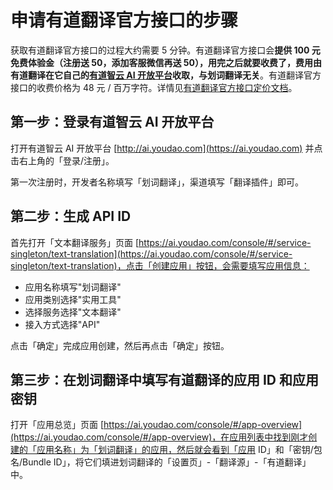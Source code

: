 # 申请有道翻译官方接口的步骤

获取有道翻译官方接口的过程大约需要 5 分钟。有道翻译官方接口会**提供 100 元免费体验金（注册送 50，添加客服微信再送 50），用完之后就要收费了，费用由有道翻译在它自己的[有道智云 AI 开放平台](http://ai.youdao.com)收取，与划词翻译无关**。有道翻译官方接口的收费价格为 48 元 / 百万字符。详情见[有道翻译官方接口定价文档](http://ai.youdao.com/DOCSIRMA/html/%E8%87%AA%E7%84%B6%E8%AF%AD%E8%A8%80%E7%BF%BB%E8%AF%91/%E4%BA%A7%E5%93%81%E5%AE%9A%E4%BB%B7/%E6%96%87%E6%9C%AC%E7%BF%BB%E8%AF%91%E6%9C%8D%E5%8A%A1/%E6%96%87%E6%9C%AC%E7%BF%BB%E8%AF%91%E6%9C%8D%E5%8A%A1-%E4%BA%A7%E5%93%81%E5%AE%9A%E4%BB%B7.html)。

## 第一步：登录有道智云 AI 开放平台

打开有道智云 AI 开放平台 [http://ai.youdao.com](https://ai.youdao.com) 并点击右上角的「登录/注册」。

第一次注册时，开发者名称填写「划词翻译」，渠道填写「翻译插件」即可。

## 第二步：生成 API ID

首先打开「文本翻译服务」页面 [https://ai.youdao.com/console/#/service-singleton/text-translation](https://ai.youdao.com/console/#/service-singleton/text-translation)，点击「创建应用」按钮，会需要填写应用信息：

- 应用名称填写"划词翻译"
- 应用类别选择"实用工具"
- 选择服务选择"文本翻译"
- 接入方式选择"API"

点击「确定」完成应用创建，然后再点击「确定」按钮。

## 第三步：在划词翻译中填写有道翻译的应用 ID 和应用密钥

打开「应用总览」页面 [https://ai.youdao.com/console/#/app-overview](https://ai.youdao.com/console/#/app-overview)，在应用列表中找到刚才创建的「应用名称」为「划词翻译」的应用，然后就会看到「应用 ID」和「密钥/包名/Bundle ID」，将它们填进划词翻译的「设置页」-「翻译源」-「有道翻译」中。
